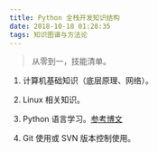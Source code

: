 ```yaml
---
title: Python 全栈开发知识结构
date: 2018-10-18 01:28:35
tags: 知识图谱与方法论
---
```

> 从零到一，技能清单。

1. 计算机基础知识（底层原理、网络）。

2. Linux 相关知识。

3. Python 语言学习。[参考博文](https://www.cnblogs.com/linhaifeng/p/7278389.html)

4. Git 使用或 SVN 版本控制使用。